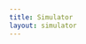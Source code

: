 ```yaml
---
title: Simulator
layout: simulator
---
```

<div id="graphics"></div>
<div id="control"></div>

<script src="https://rawgit.com/ProgRT/FrontPanelJS/master/dygraph-combined.js"></script>
<script src="https://rawgit.com/ProgRT/FrontPanelJS/master/synchronizer.js"></script>
<script src="https://rawgit.com/ProgRT/FrontPanelJS/master/dict.js"></script>
<script src="https://rawgit.com/ProgRT/FrontPanelJS/master/frontPanel.js"></script>
<script>
fp.paramContainer = "#control";
fp.jparamContainer = "control";
		fp.timeSeries = ["Pao","Flung","Vt"];
		fp.ventModel = "PresureControler";
		fp.lungModel = "SimpleLung";
		fp.init()
</script>
